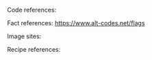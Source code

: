 Code references:


Fact references:
https://www.alt-codes.net/flags


Image sites:


Recipe references:

